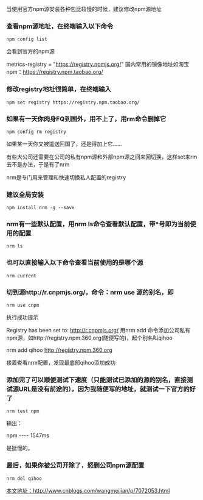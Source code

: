 当使用官方npm源安装各种包比较慢的时候，建议修改npm源地址

### 查看npm源地址，在终端输入以下命令
    npm config list

会看到官方的npm源

metrics-registry = "https://registry.npmjs.org/"
国内常用的镜像地址如淘宝npm：https://registry.npm.taobao.org/

### 修改registry地址很简单，在终端输入
    npm set registry https://registry.npm.taobao.org/

### 如果有一天你肉身FQ到国外，用不上了，用rm命令删掉它
    npm config rm registry

如果某一天你又被遣送回国了，还是得加上它……

有些大公司还需要在公司的私有npm源和外部npm源之间来回切换，这样set来rm去不是办法，于是有了nrm

nrm是专门用来管理和快速切换私人配置的registry

### 建议全局安装
    npm install nrm -g --save

### nrm有一些默认配置，用nrm ls命令查看默认配置，带*号即为当前使用的配置
    nrm ls

### 也可以直接输入以下命令查看当前使用的是哪个源
    nrm current

### 切到源http://r.cnpmjs.org/，命令：nrm use 源的别名，即
    nrm use cnpm

执行成功提示

Registry has been set to: http://r.cnpmjs.org/
用nrm add 命令添加公司私有npm源，如http://registry.npm.360.org(随便写的)，起个别名叫qihoo

nrm add qihoo http://registry.npm.360.org

接着查看nrm配置，发现最底部qihoo添加成功



### 添加完了可以顺便测试下速度（只能测试已添加的源的别名，直接测试源URL是没有前途的），因为我随便写的地址，就测试一下官方的好了
    nrm test npm

输出：

npm ---- 1547ms

是挺慢的。

### 最后，如果你被公司开除了，怒删公司npm源配置
    nrm del qihoo

 
[本文地址：http://www.cnblogs.com/wangmeijian/p/7072053.html ](http://www.cnblogs.com/wangmeijian/p/7072053.html )
